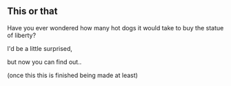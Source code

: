 ## This or that

Have you ever wondered how many hot dogs it would take to buy the statue of liberty?

I'd be a little surprised, 

  but now you can find out.. 


    
(once this this is finished being made at least)
